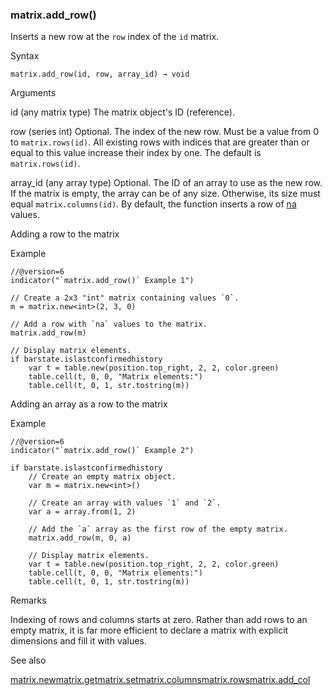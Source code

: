 ### matrix.add\_row()

Inserts a new row at the `row` index of the `id` matrix.

Syntax

```
matrix.add_row(id, row, array_id) → void
```

Arguments

id (any matrix type) The matrix object's ID (reference).

row (series int) Optional. The index of the new row. Must be a value from 0 to `matrix.rows(id)`. All existing rows with indices that are greater than or equal to this value increase their index by one. The default is `matrix.rows(id)`.

array\_id (any array type) Optional. The ID of an array to use as the new row. If the matrix is empty, the array can be of any size. Otherwise, its size must equal `matrix.columns(id)`. By default, the function inserts a row of [na](#var_na) values.

Adding a row to the matrix

Example

```
//@version=6  
indicator("`matrix.add_row()` Example 1")  
  
// Create a 2x3 "int" matrix containing values `0`.  
m = matrix.new<int>(2, 3, 0)  
  
// Add a row with `na` values to the matrix.  
matrix.add_row(m)  
  
// Display matrix elements.  
if barstate.islastconfirmedhistory  
    var t = table.new(position.top_right, 2, 2, color.green)  
    table.cell(t, 0, 0, "Matrix elements:")  
    table.cell(t, 0, 1, str.tostring(m))
```

Adding an array as a row to the matrix

Example

```
//@version=6  
indicator("`matrix.add_row()` Example 2")  
  
if barstate.islastconfirmedhistory  
    // Create an empty matrix object.  
    var m = matrix.new<int>()  
  
    // Create an array with values `1` and `2`.  
    var a = array.from(1, 2)  
  
    // Add the `a` array as the first row of the empty matrix.  
    matrix.add_row(m, 0, a)  
  
    // Display matrix elements.  
    var t = table.new(position.top_right, 2, 2, color.green)  
    table.cell(t, 0, 0, "Matrix elements:")  
    table.cell(t, 0, 1, str.tostring(m))
```

Remarks

Indexing of rows and columns starts at zero. Rather than add rows to an empty matrix, it is far more efficient to declare a matrix with explicit dimensions and fill it with values.

See also

[matrix.new<type>](#fun_matrix.new<type>)[matrix.get](#fun_matrix.get)[matrix.set](#fun_matrix.set)[matrix.columns](#fun_matrix.columns)[matrix.rows](#fun_matrix.rows)[matrix.add\_col](#fun_matrix.add_col)
